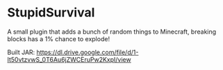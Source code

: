 # StupidSurvival
A small plugin that adds a bunch of random things to Minecraft, breaking blocks has a 1% chance to explode!

Built JAR: https://dl.drive.google.com/file/d/1-It50vtzvwS_0T6Au6jZWCEruPw2KxpI/view
